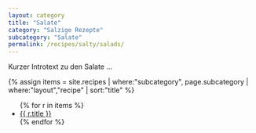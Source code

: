 ```yaml
---
layout: category
title: "Salate"
category: "Salzige Rezepte"
subcategory: "Salate"
permalink: /recipes/salty/salads/
---
```


<p>Kurzer Introtext zu den Salate …</p>

{% assign items = site.recipes
  | where:"subcategory", page.subcategory
  | where:"layout","recipe"
  | sort:"title" %}

<ul>
{% for r in items %}
  <li><a href="{{ r.url | relative_url }}">{{ r.title }}</a></li>
{% endfor %}
</ul>
